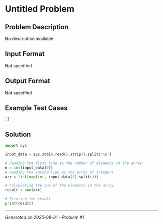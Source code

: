 # Untitled Problem

## Problem Description
No description available

## Input Format
Not specified

## Output Format
Not specified

## Example Test Cases
```json
[]
```

## Solution
```python
import sys

input_data = sys.stdin.read().strip().split('\n')

# Reading the first line as the number of elements in the array
n = int(input_data[0])
# Reading the second line as the array of integers
arr = list(map(int, input_data[1].split()))

# Calculating the sum of the elements in the array
result = sum(arr)

# Printing the result
print(result)
```

---
*Generated on 2025-08-31 - Problem #1*
